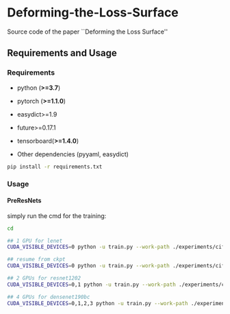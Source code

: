 # Deforming-the-Loss-Surface
Source code of the paper ``Deforming the Loss Surface''
## Requirements and Usage 
### Requirements

- python (**>=3.7**)
- pytorch (**>=1.1.0**)
- easydict>=1.9
- future>=0.17.1
- tensorboard(**>=1.4.0**) 

- Other dependencies (pyyaml, easydict)
```bash
pip install -r requirements.txt
```
### Usage 

#### PreResNets
simply run the cmd for the training:

```bash
cd 
```

```bash
## 1 GPU for lenet
CUDA_VISIBLE_DEVICES=0 python -u train.py --work-path ./experiments/cifar10/lenet

## resume from ckpt
CUDA_VISIBLE_DEVICES=0 python -u train.py --work-path ./experiments/cifar10/lenet --resume

## 2 GPUs for resnet1202
CUDA_VISIBLE_DEVICES=0,1 python -u train.py --work-path ./experiments/cifar10/preresnet1202

## 4 GPUs for densenet190bc
CUDA_VISIBLE_DEVICES=0,1,2,3 python -u train.py --work-path ./experiments/cifar10/densenet190bc
``` 
